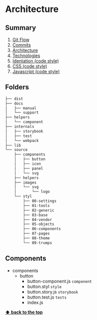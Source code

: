 # Architecture

## Summary

1. [Git Flow](./01-git-flow.md)
2. [Commits](./02-commits.md)
3. [Architecture](./03-architecture.md)
4. [Technologies](./04-technologies.md)
5. [Identation (code style)](./05-identation-code-style.md)
6. [CSS (code style)](./06-css-code-style.md)
7. [Javascript (code style)](./07-javascript-code-style.md)

## Folders

```sh
├── dist
├── docs
│   ├── manual
│   └── support
├── helpers
│   └── component
├── internals
│   ├── storybook
│   ├── test
│   └── webpack
├── lib
└── source
    ├── components
    │   ├── button
    │   ├── icon
    │   ├── panel
    │   └── svg
    ├── helpers
    ├── images
    │   └── svg
    │       └── logo
    └── styl
        ├── 00-settings
        ├── 01-tools
        ├── 02-generic
        ├── 03-base
        ├── 04-vendor
        ├── 05-objects
        ├── 06-components
        ├── 07-pages
        ├── 08-theme
        └── 09-trumps
```

## Components

  - components
    - button
      - button-component.js `component`
      - button.styl `style`
      - button.story.js `storybook`
      - button.test.js `tests`
      - index.js

**[⬆ back to the top](#summary)**
